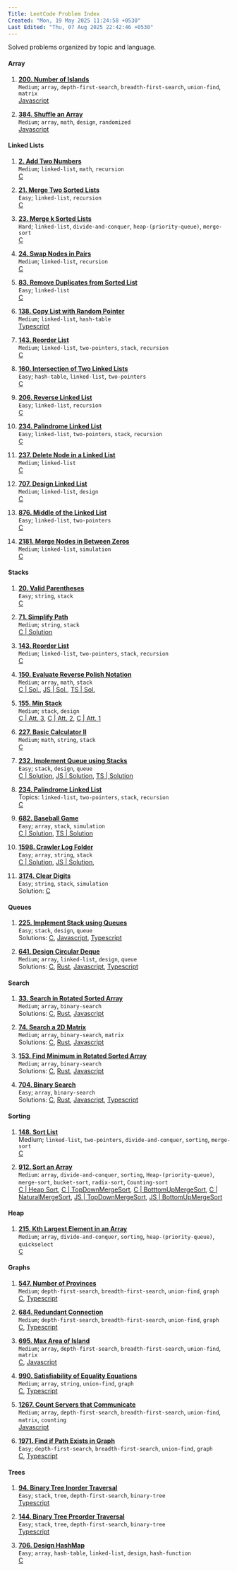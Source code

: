 ```yaml
---
Title: LeetCode Problem Index
Created: "Mon, 19 May 2025 11:24:58 +0530"
Last Edited: "Thu, 07 Aug 2025 22:42:46 +0530"
---
```


Solved problems organized by topic and language.

#### Array

1. [**200. Number of Islands**](https://leetcode.com/problems/number-of-islands/)  
  `Medium`; `array`, `depth-first-search`, `breadth-first-search`, `union-find`, `matrix`  
  [Javascript](./array/200-number-of-islands/js/solution.js)  

1. [**384. Shuffle an Array**](./array/384-shuffle-an-array/index.md)  
  `Medium`; `array`, `math`, `design`, `randomized`  
  [Javascript](./array/384-shuffle-an-array/js/solution.js)  

#### Linked Lists

1. [**2. Add Two Numbers**](https://leetcode.com/problems/add-two-numbers/)  
  `Medium`; `linked-list`, `math`, `recursion`  
  [C](./linked-lists/2-add-two-numbers/c/solution.c)

1. [**21. Merge Two Sorted Lists**](https://leetcode.com/problems/merge-two-sorted-lists/)  
  `Easy`; `linked-list`, `recursion`  
  [C](./linked-lists/21-merge-two-sorted-lists/c/solution.c)  

1. [**23. Merge k Sorted Lists**](https://leetcode.com/problems/merge-k-sorted-lists/)  
  `Hard`; `linked-list`, `divide-and-conquer`, `heap-(priority-queue)`, `merge-sort`  
  [C](./linked-lists/23-merge-k-sorted-lists/c/solution.c)  

1. [**24. Swap Nodes in Pairs**](https://leetcode.com/problems/swap-nodes-in-pairs/)  
  `Medium`; `linked-list`, `recursion`  
  [C](./linked-lists/24-swap-nodes-in-pairs/c/solution.c)  

1. [**83. Remove Duplicates from Sorted List**](https://leetcode.com/problems/remove-duplicates-from-sorted-list/)  
  `Easy`; `linked-list`  
  [C](./linked-lists/83-remove-duplicates-from-sorted-list/c/solution.c)  

1. [**138. Copy List with Random Pointer**](./linked-lists/138-copy-list-with-random-pointer/index.md)  
  `Medium`; `linked-list`, `hash-table`  
  [Typescript](./linked-lists/138-copy-list-with-random-pointer/ts/copy-random-list.ts)  

1. [**143. Reorder List**](https://leetcode.com/problems/reorder-list/)  
  `Medium`; `linked-list`, `two-pointers`, `stack`, `recursion`  
  [C](./linked-lists/143-reorder-list/c/solution.c)  

1. [**160. Intersection of Two Linked Lists**](https://leetcode.com/problems/intersection-of-two-linked-lists/)  
  `Easy`; `hash-table`, `linked-list`, `two-pointers`  
  [C](./linked-lists/160-intersection-of-two-linked-lists/c/solution.c)

1. [**206. Reverse Linked List**](https://leetcode.com/problems/reverse-linked-list/)  
  `Easy`; `linked-list`, `recursion`  
  [C](./linked-lists/206-reverse-linked-list/c/solution.c)

1. [**234. Palindrome Linked List**](https://leetcode.com/problems/palindrome-linked-list/)  
  `Easy`; `linked-list`, `two-pointers`, `stack`, `recursion`  
  [C](./linked-lists/234-palindrome-linked-list/c/solution.c)

1. [**237. Delete Node in a Linked List**](https://leetcode.com/problems/delete-node-in-a-linked-list/)  
  `Medium`; `linked-list`  
  [C](./linked-lists/237-delete-node-in-a-linked-list/c/solution.c)

1. [**707. Design Linked List**](https://leetcode.com/problems/design-linked-list/)  
  `Medium`; `linked-list`, `design`  
  [C](./linked-lists/707-design-linked-list/c/solution.c)

1. [**876. Middle of the Linked List**](https://leetcode.com/problems/middle-of-the-linked-list/)  
  `Easy`; `linked-list`, `two-pointers`  
  [C](./linked-lists/876-middle-of-the-linked-list/c/solution.c)

1. [**2181. Merge Nodes in Between Zeros**](https://leetcode.com/problems/merge-nodes-in-between-zeros/)  
  `Medium`; `linked-list`, `simulation`  
  [C](./linked-lists/2181-merge-nodes-in-between-zeros/c/solution.c)

#### Stacks

1. [**20. Valid Parentheses**](https://leetcode.com/problems/valid-parentheses/)  
  `Easy`; `string`, `stack`  
  [C](./stacks/20-valid-parentheses/c/solution.c)  

1. [**71. Simplify Path**](https://leetcode.com/problems/simplify-path/)  
  `Medium`; `string`, `stack`  
  [C | Solution](./stacks/71-simplify-path/c/solution.c)

1. [**143. Reorder List**](https://leetcode.com/problems/reorder-list/)  
  `Medium`; `linked-list`, `two-pointers`, `stack`, `recursion`  
  [C](./stacks/143-reorder-list/c/solution.c)  

1. [**150. Evaluate Reverse Polish Notation**](https://leetcode.com/problems/evaluate-reverse-polish-notation/)  
  `Medium`; `array`, `math`, `stack`  
  [C | Sol.](./stacks/150-evaluate-reverse-polish-notation/c/solution.c),
  [JS | Sol.](./stacks/150-evaluate-reverse-polish-notation/js/solution.js),
  [TS | Sol.](./stacks/150-evaluate-reverse-polish-notation/ts/solution.ts)

1. [**155. Min Stack**](https://leetcode.com/problems/min-stack/)  
  `Medium`; `stack`, `design`  
  [C | Att. 3](./stacks/155-min-stack/c-03/solution.c),
  [C | Att. 2](./stacks/155-min-stack/c-02/min_stack.c),
  [C | Att. 1](./stacks/155-min-stack/c-01/min_stack.c)

1. [**227. Basic Calculator II**](https://leetcode.com/problems/basic-calculator-ii/)  
  `Medium`; `math`, `string`, `stack`  
  [C](./stacks/227-basic-calculator-ii/c/solution.c)

1. [**232. Implement Queue using Stacks**](https://leetcode.com/problems/implement-queue-using-stacks/)  
  `Easy`; `stack`, `design`, `queue`  
  [C | Solution](./stacks/232-implement-queue-using-stacks/c/solution.c),
  [JS | Solution](./stacks/232-implement-queue-using-stacks/js/solution.js),
  [TS | Solution](./stacks/232-implement-queue-using-stacks/ts/queue-using-stacks.ts)  

1. [**234. Palindrome Linked List**](./stacks/234-palindrome-linked-list/index.md)  
  Topics: `linked-list`, `two-pointers`, `stack`, `recursion`  
  [C](./stacks/234-palindrome-linked-list/c/palindrome_validator.c)  

1. [**682. Baseball Game**](https://leetcode.com/problems/baseball-game/)  
  `Easy`; `array`, `stack`, `simulation`  
  [C | Solution](./stacks/682-baseball-game/c/solution.c),
  [TS | Solution](./stacks/682-baseball-game/ts/solution.ts)

1. [**1598. Crawler Log Folder**](https://leetcode.com/problems/crawler-log-folder/)  
  `Easy`; `array`, `string`, `stack`  
  [C | Solution](./stacks/1598-crawler-log-folder/c/solution.c),
  [JS | Solution](./stacks/1598-crawler-log-folder/js/solution.js),

1. [**3174. Clear Digits**](https://leetcode.com/problems/clear-digits/)  
  `Easy`; `string`, `stack`, `simulation`  
  Solution: [C](./stacks/3174-clear-digits/c/solution.c)

#### Queues

1. [**225. Implement Stack using Queues**](https://leetcode.com/problems/implement-stack-using-queues/)  
  `Easy`; `stack`, `design`, `queue`  
  Solutions:
  [C](./queues/225-implement-stack-using-queues/c/solution.c),
  [Javascript](./queues/225-implement-stack-using-queues/js/solution.js),
  [Typescript](./queues/225-implement-stack-using-queues/ts/my-stack.ts)  

1. [**641. Design Circular Deque**](https://leetcode.com/problems/design-circular-deque/)  
  `Medium`; `array`, `linked-list`, `design`, `queue`  
  Solutions:
  [C](./queues/641-design-circular-deque/c/solution.c),
  [Rust](./queues/641-design-circular-deque/rust/main.rs),
  [Javascript](./queues/641-design-circular-deque/js/solution.js),
  [Typescript](./queues/641-design-circular-deque/ts/linked-list-deque.ts)  

#### Search

1. [**33. Search in Rotated Sorted Array**](https://leetcode.com/problems/search-in-rotated-sorted-array/)  
  `Medium`; `array`, `binary-search`  
  Solutions:
  [C](./searching/33-search-in-rotated-sorted-array/c/solution.c),
  [Rust](./searching/33-search-in-rotated-sorted-array/rust/src/main.rs),
  [Javascript](./searching/33-search-in-rotated-sorted-array/js/solution.js)

1. [**74. Search a 2D Matrix**](https://leetcode.com/problems/search-a-2d-matrix/)  
  `Medium`; `array`, `binary-search`, `matrix`  
  Solutions:
  [C](./searching/74-search-a-2d-matrix/c/solution.c),
  [Rust](./searching/74-search-a-2d-matrix/rust/main.rs),
  [Javascript](./searching/74-search-a-2d-matrix/js/solution.js)

1. [**153. Find Minimum in Rotated Sorted Array**](https://leetcode.com/problems/find-minimum-in-rotated-sorted-array/)  
  `Medium`; `array`, `binary-search`  
  Solutions:
  [C](./searching/153-find-minimum-in-rotated-sorted-array/c/solution.c),
  [Rust](./searching/153-find-minimum-in-rotated-sorted-array/rust/main.rs),
  [Javascript](./searching/153-find-minimum-in-rotated-sorted-array/js/solution.js)

1. [**704. Binary Search**](https://leetcode.com/problems/binary-search/)  
  `Easy`; `array`, `binary-search`  
  Solutions:
  [C](./searching/704-binary-search/c/binary_seach.c),
  [Rust](./searching/704-binary-search/rust/src/main.rs),
  [Javascript](./searching/704-binary-search/js/solution.js),
  [Typescript](./searching/704-binary-search/ts/binary-search.ts)

#### Sorting

1. [**148. Sort List**](https://leetcode.com/problems/sort-list/)  
  Medium; `linked-list`, `two-pointers`, `divide-and-conquer`, `sorting`, `merge-sort`  
  [C](./sorting/148-sort-list/c/sloution.c)

1. [**912. Sort an Array**](https://leetcode.com/problems/sort-an-array/)  
  `Medium`: `array`, `divide-and-conquer`, `sorting`, `Heap-(priority-queue)`, `merge-sort`, `bucket-sort`, `radix-sort`, `Counting-sort`  
  [C | Heap Sort](./sorting/912-sort-an-array/c/heap-sort.c),
  [C | TopDownMergeSort](./sorting/912-sort-an-array/c/merge_sort_top_down.c),
  [C | BotttomUpMergeSort](./sorting/912-sort-an-array/c/merge_sort_bottom_up.c),
  [C | NaturalMergeSort](./sorting/912-sort-an-array/c/merge_sort_natural.c),
  [JS | TopDownMergeSort](./sorting/912-sort-an-array/js/top-down-merge-sort.js),
  [JS | BottomUpMergeSort](./sorting/912-sort-an-array/js/bottom-up-merge-sort.js)

#### Heap

1. [**215. Kth Largest Element in an Array**](https://leetcode.com/problems/kth-largest-element-in-an-array/)  
  `Medium`; `array`, `divide-and-conquer`, `sorting`, `heap-(priority-queue)`, `quickselect`  
  [C](./heap/215-kth-largest-element-in-an-array/c/solution.c)

#### Graphs

1. [**547. Number of Provinces**](https://leetcode.com/problems/number-of-provinces/)  
  `Medium`; `depth-first-search`, `breadth-first-search`, `union-find`, `graph`  
  [C](./graphs/547-number-of-provinces/c/solution.c), [Typescript](./graphs/547-number-of-provinces/ts/number-of-provinces.ts)  

1. [**684. Redundant Connection**](https://leetcode.com/problems/redundant-connection/)  
  `Medium`; `depth-first-search`, `breadth-first-search`, `union-find`, `graph`  
  [C](./graphs/684-redundant-connection/c/redundant_connection.c), [Typescript](./graphs/684-redundant-connection/ts/redundant-connection.ts)  

1. [**695. Max Area of Island**](https://leetcode.com/problems/max-area-of-island/)  
  `Medium`; `array`, `depth-first-search`, `breadth-first-search`, `union-find`, `matrix`  
  [C](./graphs/695-max-area-of-island/c/solution.c), [Javascript](./graphs/695-max-area-of-island/js/solution.js)  

1. [**990. Satisfiability of Equality Equations**](https://leetcode.com/problems/satisfiability-of-equality-equations/)  
  `Medium`; `array`, `string`, `union-find`, `graph`  
  [C](./graphs/990-satisfiability-of-equality-equations/c/solution.c), [Typescript](./graphs/990-satisfiability-of-equality-equations/ts/solution.ts)  

1. [**1267. Count Servers that Communicate**](https://leetcode.com/problems/count-servers-that-communicate/)  
  `Medium`; `array`, `depth-first-search`, `breadth-first-search`, `union-find`, `matrix`, `counting`  
  [Javascript](./graphs/1267-count-servers-that-communicate/js/solution.js)  

1. [**1971. Find if Path Exists in Graph**](https://leetcode.com/problems/find-if-path-exists-in-graph/)  
  `Easy`; `depth-first-search`, `breadth-first-search`, `union-find`, `graph`  
  [C](./graphs/1971-find-if-path-exists-in-graph/c/solution.c),
  [Typescript](./graphs/1971-find-if-path-exists-in-graph/ts/solution.ts)  

#### Trees

1. [**94. Binary Tree Inorder Traversal**](https://leetcode.com/problems/binary-tree-inorder-traversal/)  
  `Easy`; `stack`, `tree`, `depth-first-search`, `binary-tree`  
  [Typescript](./trees/94-binary-tree-inorder-traversal/ts/solution.ts)  

1. [**144. Binary Tree Preorder Traversal**](https://leetcode.com/problems/binary-tree-preorder-traversal/)  
  `Easy`; `stack`, `tree`, `depth-first-search`, `binary-tree`  
  [Typescript](./trees/144-binary-tree-preorder-traversal/ts/solution.ts)  

1. [**706. Design HashMap**](https://leetcode.com/problems/design-hashmap/)  
  `Easy`; `array`, `hash-table`, `linked-list`, `design`, `hash-function`  
  [C](./trees/706-design-hashmap/c/solution.c)  
